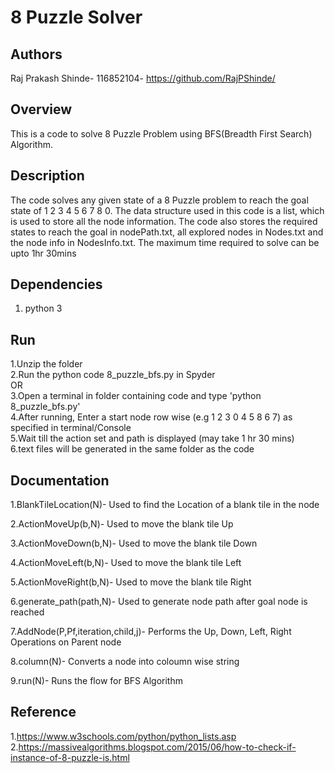 # 8 Puzzle Solver

## Authors
Raj Prakash Shinde- 116852104- https://github.com/RajPShinde/
 
## Overview
This is a code to solve 8 Puzzle Problem using BFS(Breadth First Search) Algorithm.

## Description
The code solves any given state of a 8 Puzzle problem to reach the goal state of  1 2 3 4 5 6 7 8 0.
The data structure used in this code is a list, which is used to store all the node information.
The code also stores the required states to reach the goal in nodePath.txt, all explored nodes in Nodes.txt and
the node info in NodesInfo.txt. The maximum time required to solve can be upto 1hr 30mins

## Dependencies
1. python 3

## Run
1.Unzip the folder</br>
2.Run the python code 8_puzzle_bfs.py in Spyder</br>
            OR</br>
3.Open a terminal in folder containing code and type 'python 8_puzzle_bfs.py'</br>
4.After running, Enter a start node row wise (e.g 1 2 3 0 4 5 8 6 7) as specified in terminal/Console</br>
5.Wait till the action set and path is displayed (may take 1 hr 30 mins)</br>
6.text files will be generated in the same folder as the code</br>
 
## Documentation
1.BlankTileLocation(N)- Used to find the Location of a blank tile in the node

2.ActionMoveUp(b,N)- Used to move the blank tile Up
 
3.ActionMoveDown(b,N)- Used to move the blank tile Down

4.ActionMoveLeft(b,N)- Used to move the blank tile Left

5.ActionMoveRight(b,N)- Used to move the blank tile Right

6.generate_path(path,N)- Used to generate node path after goal node is reached

7.AddNode(P,Pf,iteration,child,j)- Performs the Up, Down, Left, Right Operations on Parent node

8.column(N)- Converts a node into coloumn wise string

9.run(N)- Runs the flow for BFS Algorithm

## Reference
1.https://www.w3schools.com/python/python_lists.asp</br>
2.https://massivealgorithms.blogspot.com/2015/06/how-to-check-if-instance-of-8-puzzle-is.html


